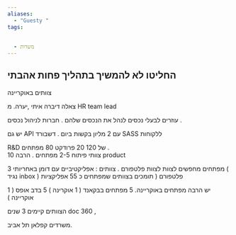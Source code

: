 ```yaml
---
aliases:
  - "Guesty "
tags:
  
  
  - משרות
---
```


החליטו לא להמשיך בתהליך 
פחות אהבתי 
-----------------
צוותים באוקריינה


צאלה דיברה איתי ,יערה. מ HR
team lead 

עוזרים לבעלי נכסים לנהל את הנכסים שלהם . חברות לניהול נכסים .

יש גם API עם 2 מליון בקשות ביום . 
דשבורד SASS ללקוחות 

R&D של 120 20 פרודקט  80 מפתחים .  
10 צוותי פיתוח 2-5 מפתחים . 
הרבה product 

3 מפתחים מחפשים לצוות לצוות פלטפורם . 
צוותים  : 
אפליקטיביים עם דומן באחריותי ( נגיד inbox ) 
פלטפורם ( תומכים בצוותים שמפתחים כ 55 אפליקציות 

יש הרבה מפתחים באוקריינה. 
5 מפתחים בבקאנד ( 1 אוקרינה ) 
5 בדב אופס ( 1 אוקריינה ) 

הצוותים קיימים 3 שנים 
doc 360 , 

משרדים קפלאן תל אביב. 